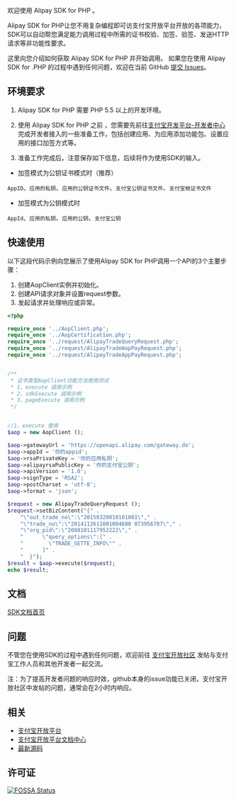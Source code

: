 欢迎使用 Alipay SDK for PHP 。

Alipay SDK for PHP让您不用复杂编程即可访支付宝开放平台开放的各项能力，SDK可以自动帮您满足能力调用过程中所需的证书校验、加签、验签、发送HTTP请求等非功能性要求。

这里向您介绍如何获取 Alipay SDK for PHP 并开始调用。
如果您在使用 Alipay SDK for .PHP 的过程中遇到任何问题，欢迎在当前 GitHub [提交 Issues](https://github.com/alipay/alipay-sdk-php-all/issues/new)。

## 环境要求
1. Alipay SDK for PHP 需要 PHP 5.5 以上的开发环境。

2. 使用 Alipay SDK for  PHP 之前 ，您需要先前往[支付宝开发平台-开发者中心](https://openhome.alipay.com/platform/developerIndex.htm)完成开发者接入的一些准备工作，包括创建应用、为应用添加功能包、设置应用的接口加签方式等。

3. 准备工作完成后，注意保存如下信息，后续将作为使用SDK的输入。

* 加签模式为公钥证书模式时（推荐）

`AppID`、`应用的私钥`、`应用的公钥证书文件`、`支付宝公钥证书文件`、`支付宝根证书文件`

* 加签模式为公钥模式时

`AppId`、`应用的私钥`、`应用的公钥`、`支付宝公钥`


## 快速使用
以下这段代码示例向您展示了使用Alipay SDK for PHP调用一个API的3个主要步骤：
1. 创建AopClient实例并初始化。
2. 创建API请求对象并设置request参数。
3. 发起请求并处理响应或异常。 

```php
<?php

require_once '../AopClient.php';
require_once '../AopCertification.php';
require_once '../request/AlipayTradeQueryRequest.php';
require_once '../request/AlipayTradeWapPayRequest.php';
require_once '../request/AlipayTradeAppPayRequest.php';


/**
 * 证书类型AopClient功能方法使用测试
 * 1、execute 调用示例
 * 2、sdkExecute 调用示例
 * 3、pageExecute 调用示例
 */


//1、execute 使用
$aop = new AopClient ();

$aop->gatewayUrl = 'https://openapi.alipay.com/gateway.do';
$aop->appId = '你的appid';
$aop->rsaPrivateKey = '你的应用私钥';
$aop->alipayrsaPublicKey = '你的支付宝公钥';
$aop->apiVersion = '1.0';
$aop->signType = 'RSA2';
$aop->postCharset = 'utf-8';
$aop->format = 'json';

$request = new AlipayTradeQueryRequest ();
$request->setBizContent("{" .
    "\"out_trade_no\":\"20150320010101001\"," .
    "\"trade_no\":\"2014112611001004680 073956707\"," .
    "\"org_pid\":\"2088101117952222\"," .
    "      \"query_options\":[" .
    "        \"TRADE_SETTE_INFO\"" .
    "      ]" .
    "  }");
$result = $aop->execute($request);
echo $result;

```

## 文档
[SDK文档首页](https://docs.open.alipay.com/54/103419/)

## 问题
不管您在使用SDK的过程中遇到任何问题，欢迎前往 [支付宝开放社区](https://forum.alipay.com/mini-app/channel/1100001)  发帖与支付宝工作人员和其他开发者一起交流。

注：为了提高开发者问题的响应时效，github本身的issue功能已关闭，支付宝开放社区中发帖的问题，通常会在2小时内响应。

## 相关
* [支付宝开放平台](https://open.alipay.com/platform/home.htm)
* [支付宝开放平台文档中心](https://docs.open.alipay.com/catalog)
* [最新源码](https://github.com/alipay/alipay-sdk-net-all)

## 许可证
[![FOSSA Status](https://app.fossa.com/api/projects/git%2Bgithub.com%2Falipay%2Falipay-sdk-net-all.svg?type=large)](https://app.fossa.com/projects/git%2Bgithub.com%2Falipay%2Falipay-sdk-net-all?ref=badge_large)
